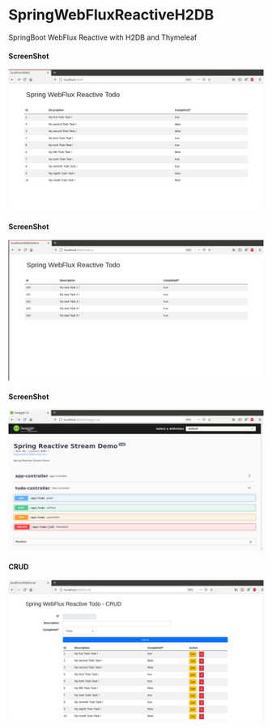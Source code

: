 # SpringWebFluxReactiveH2DB

SpringBoot WebFlux Reactive with H2DB and Thymeleaf


<h4> ScreenShot </h4>

![springbootrocks](https://github.com/ajkr195/SpringBootReactiveH2DB/blob/main/screenshots/1.png)

<h4> ScreenShot </h4>

![springbootrocks](https://github.com/ajkr195/SpringBootReactiveH2DB/blob/main/screenshots/2.png)

<h4> ScreenShot </h4>

![springbootrocks](https://github.com/ajkr195/SpringBootReactiveH2DB/blob/main/screenshots/3.png)

<h4> CRUD </h4>

![springbootrocks](https://github.com/ajkr195/SpringBootReactiveH2DB/blob/main/screenshots/4.png)
